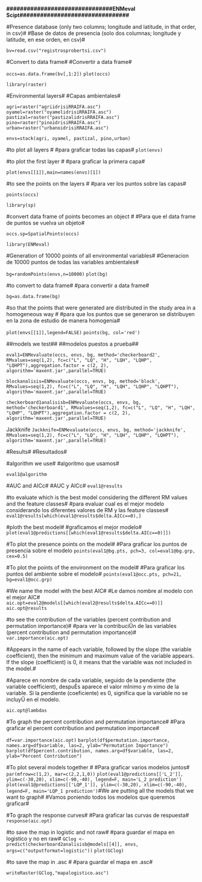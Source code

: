**###############################ENMeval Scipt################################**

#Presence database (only two columns; longitude and latitude, in that order, in csv)#
#Base de datos de presencia (solo dos columnas; longitude y latitude, en ese orden, en csv)#

`bv=read.csv("registrosprobertsi.csv")`


#Convert to data frame#
#Convertir a data frame#

`occs=as.data.frame(bv[,1:2])`
`plot(occs)`

`library(raster)`

#Environmental layers#
#Capas ambientales#

`agri=raster("agriidrisiRRAIFA.asc")`
`oyamel=raster("oyamelidrisiRRAIFA.asc")`
`pastizal=raster("pastizalidrisRRAIFA.asc")`
`pino=raster("pinoidrisiRRAIFA.asc")`
`urban=raster("urbanoidrisiRRAIFA.asc")`

`envs=stack(agri, oyamel, pastizal, pino,urban)`

#to plot all layers #
#para graficar todas las capas#
`plot(envs)`

#to plot the first layer #
#para graficar la primera capa#

`plot(envs[[1]],main=names(envs)[1])`

#to see the points on the layers #
#para ver los puntos sobre las capas#

`points(occs)`

`library(sp)`

#convert data frame of points becomes an object #
#Para que el data frame de puntos se vuelva un objeto#

`occs.sp=SpatialPoints(occs)`

`library(ENMeval)`

#Generation of 10000 points of all environmental variables#
#Generacion de 10000 puntos de todas las variables ambientales#

`bg=randomPoints(envs,n=10000)`
`plot(bg)`

#to convert to data frame#
#para convertir a data frame#

`bg=as.data.frame(bg)`

#so that the points that were generated are distributed in the study area in a homogeneous way #
#para que los puntos que se generaron se distribuyen en la zona de estudio de manera homogenia#

`plot(envs[[1]],legend=FALSE)`
`points(bg, col='red')`

##models we test##
##modelos puestos a prueba##

`eval1=ENMevaluate(occs, envs, bg, method='checkerboard2', RMvalues=seq(1,2), fc=c("L", "LQ", "H", "LQH", "LQHP", "LQHPT"),aggregation.factor = c(2, 2), algorithm='maxent.jar',parallel=TRUE)`

`blockanalisis=ENMevaluate(occs, envs, bg, method='block', RMvalues=seq(1,2), fc=c("L", "LQ", "H", "LQH", "LQHP", "LQHPT"), algorithm='maxent.jar',parallel=TRUE)`

`checkerboard1analisisb=ENMevaluate(occs, envs, bg, method='checkerboard1', RMvalues=seq(1,2), fc=c("L", "LQ", "H", "LQH", "LQHP", "LQHPT"),aggregation.factor = c(2, 2), algorithm='maxent.jar',parallel=TRUE)`

Jackknife
`Jackknife=ENMevaluate(occs, envs, bg, method='jackknife', RMvalues=seq(1,2), fc=c("L", "LQ", "H", "LQH", "LQHP", "LQHPT"), algorithm='maxent.jar',parallel=TRUE)`


#Results#
#Resultados#

#algorithm we use#
#algoritmo que usamos#

`eval1@algorithm`

#AUC and AICc#
#AUC y AICc#
`eval1@results` 

#to evaluate which is the best model considering the different RM values and the feature classes#
#para evaluar cual es el mejor modelo considerando los diferentes valores de RM y las feature classes#
`eval1@results[which(eval1@results$delta.AICc==0),]` 

#ploth the best model#
#graficamos el mejor modelo#
`plot(eval1@predictions[[which(eval1@results$delta.AICc==0)]])`

#To plot the presence points on the model#
#Para graficar los puntos de presencia sobre el modelo
`points(eval1@bg.pts, pch=3, col=eval1@bg.grp, cex=0.5)` 

#To plot the points of the environment on the model#
#Para graficar los puntos del ambiente sobre el modelo#
`points(eval1@occ.pts, pch=21, bg=eval1@occ.grp)` 

#We name the model with the best AIC#
#Le damos nombre al modelo con el mejor AIC#
`aic.opt=eval2@models[[which(eval2@results$delta.AICc==0)]]` 
`aic.opt@results`

#to see the contribution of the variables (percent contribution and permutation importance)#
#para ver la contribuciÛn de las variables (percent contribution and permutation importance)#
`var.importance(aic.opt)`



#Appears in the name of each variable, followed by the slope (the variable coefficient), then the minimum and maximum value of the variable appears. If the slope (coefficient) is 0, it means that the variable was not included in the model.#

#Aparece en nombre de cada variable, seguido de la pendiente (the variable coefficient), despuÈs aparece el valor mÌnimo y m·ximo de la variable. Si la pendiente (coeficiente) es 0, significa que la variable no se incluyÛ en el modelo.

`aic.opt@lambdas` 


#To graph the percent contribution and permutation importance#
#Para graficar el percent contribution and permutation importance#

`df=var.importance(aic.opt)` 
`barplot(df$permutation.importance, names.arg=df$variable, las=2, ylab="Permutation Importance")`
`barplot(df$percent.contribution, names.arg=df$variable, las=2, ylab="Percent Contribution")`

#To plot several models together #
#Para graficar varios modelos juntos#
`par(mfrow=c(1,2), mar=c(2,2,1,0))`
`plot(eval1@predictions[['L_2']], ylim=c(-30,20), xlim=c(-90,-40), legend=F, main='L_2 prediction')`
`plot(eval1@predictions[['LQP_1']], ylim=c(-30,20), xlim=c(-90,-40), legend=F, main='LQP_1 prediction')`#We are putting all the models that we want to graph# #Vamos poniendo todos los modelos que queremos graficar#

#To graph the response curves#
#Para graficar las curvas de respuesta#
`response(aic.opt)` 

#to save the map in logistic and not raw#
#para guardar el mapa en logistico y no en raw#
`GClog <- predict(checkerboard2analisisb@models[[4]], envs, args=c("outputformat=logistic"))`
`plot(GClog)`


#to save the map in .asc #
#para guardar el mapa en .asc#

`writeRaster(GClog,"mapalogistico.asc")`
